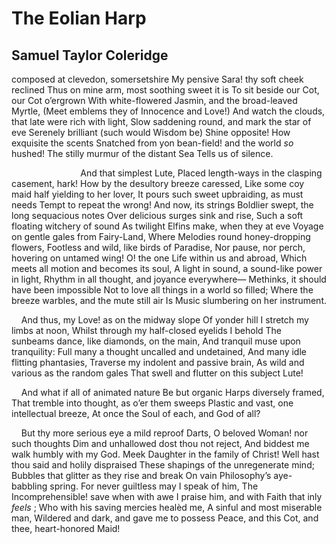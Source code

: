 # The Eolian Harp
## Samuel Taylor Coleridge
composed at clevedon, somersetshire
My pensive Sara! thy soft cheek reclined
Thus on mine arm, most soothing sweet it is
To sit beside our Cot, our Cot o’ergrown
With white-flowered Jasmin, and the broad-leaved Myrtle,
(Meet emblems they of Innocence and Love!)
And watch the clouds, that late were rich with light,
Slow saddening round, and mark the star of eve
Serenely brilliant (such would Wisdom be)
Shine opposite! How exquisite the scents
Snatched from yon bean-field! and the world _so_ hushed!
The stilly murmur of the distant Sea
Tells us of silence.

                            And that simplest Lute,
Placed length-ways in the clasping casement, hark!
How by the desultory breeze caressed,
Like some coy maid half yielding to her lover,
It pours such sweet upbraiding, as must needs
Tempt to repeat the wrong! And now, its strings
Boldlier swept, the long sequacious notes
Over delicious surges sink and rise,
Such a soft floating witchery of sound
As twilight Elfins make, when they at eve
Voyage on gentle gales from Fairy-Land,
Where Melodies round honey-dropping flowers,
Footless and wild, like birds of Paradise,
Nor pause, nor perch, hovering on untamed wing!
O! the one Life within us and abroad,
Which meets all motion and becomes its soul,
A light in sound, a sound-like power in light,
Rhythm in all thought, and joyance everywhere—
Methinks, it should have been impossible
Not to love all things in a world so filled;
Where the breeze warbles, and the mute still air
Is Music slumbering on her instrument.

    And thus, my Love! as on the midway slope
Of yonder hill I stretch my limbs at noon,
Whilst through my half-closed eyelids I behold
The sunbeams dance, like diamonds, on the main,
And tranquil muse upon tranquility:
Full many a thought uncalled and undetained,
And many idle flitting phantasies,
Traverse my indolent and passive brain,
As wild and various as the random gales
That swell and flutter on this subject Lute!

    And what if all of animated nature
Be but organic Harps diversely framed,
That tremble into thought, as o’er them sweeps
Plastic and vast, one intellectual breeze,
At once the Soul of each, and God of all?

    But thy more serious eye a mild reproof
Darts, O beloved Woman! nor such thoughts
Dim and unhallowed dost thou not reject,
And biddest me walk humbly with my God.
Meek Daughter in the family of Christ!
Well hast thou said and holily dispraised
These shapings of the unregenerate mind;
Bubbles that glitter as they rise and break
On vain Philosophy’s aye-babbling spring.
For never guiltless may I speak of him,
The Incomprehensible! save when with awe
I praise him, and with Faith that inly _feels_ ;
Who with his saving mercies healèd me,
A sinful and most miserable man,
Wildered and dark, and gave me to possess
Peace, and this Cot, and thee, heart-honored Maid!